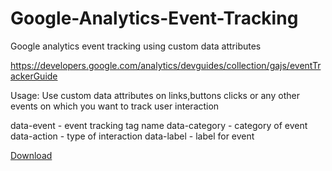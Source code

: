 Google-Analytics-Event-Tracking
===============================

Google analytics event tracking using custom data attributes

https://developers.google.com/analytics/devguides/collection/gajs/eventTrackerGuide

Usage:
Use custom data attributes on links,buttons clicks or any other events on which you want to track user interaction

data-event - event tracking tag name
data-category - category of event
data-action - type of interaction
data-label - label for event

<a href="#" data-event="event" data-category="Videos" data-action="click" data-label="mvc overview" data-value="4">Download</a>
